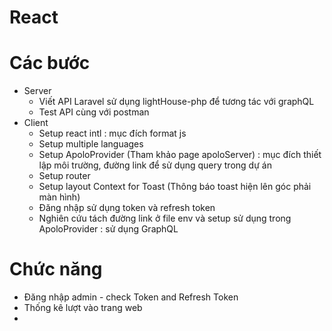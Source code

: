 # React 
# Các bước
* Server
    - Viết API Laravel sử dụng lightHouse-php để tương tác với graphQL 
    - Test API cùng với postman 
* Client
    - Setup react intl : mục đích format js 
    - Setup multiple languages
    - Setup ApoloProvider (Tham khảo page apoloServer) : mục đích thiết lập môi trường, đường link để sử dụng query trong dự án
    - Setup router 
    - Setup layout Context for Toast (Thông báo toast hiện lên góc phải màn hình)
    - Đăng nhập sử dụng token và refresh token 
    - Nghiên cứu tách đường link ở file env và setup sử dụng trong ApoloProvider : sử dụng GraphQL 
# Chức năng 
- Đăng nhập admin - check Token and Refresh Token 
- Thống kê lượt vào trang web 
- 